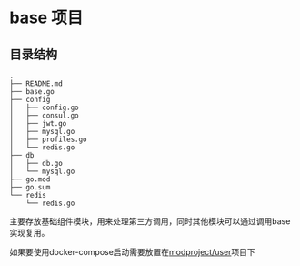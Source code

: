 # base 项目  
## 目录结构  
```
.
├── README.md
├── base.go
├── config
│   ├── config.go
│   ├── consul.go
│   ├── jwt.go
│   ├── mysql.go
│   ├── profiles.go
│   └── redis.go
├── db
│   ├── db.go
│   └── mysql.go
├── go.mod
├── go.sum
└── redis
    └── redis.go
```  
主要存放基础组件模块，用来处理第三方调用，同时其他模块可以通过调用base实现复用。

如果要使用docker-compose启动需要放置在[modproject/user][user]项目下  

[user]:https://github.com/xuyiwenak/bambooRat/tree/master/modprojects/user